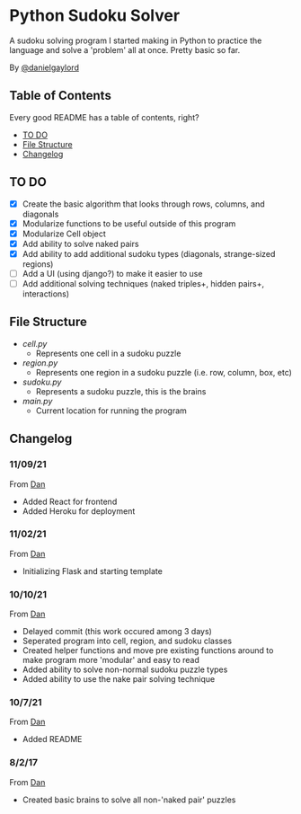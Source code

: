 # Python Sudoku Solver
 A sudoku solving program I started making in Python to practice the language and solve a 'problem' all at once. Pretty basic so far.

 By [@danielgaylord](https://github.com/danielgaylord)

## Table of Contents

Every good README has a table of contents, right?

- [TO DO](https://github.com/danielgaylord/pydoku-solver#to-do)
- [File Structure](https://github.com/danielgaylord/pydoku-solver#file-structure)
- [Changelog](https://github.com/danielgaylord/pydoku-solver#changelog)

## TO DO

- [x] Create the basic algorithm that looks through rows, columns, and diagonals
- [x] Modularize functions to be useful outside of this program
- [x] Modularize Cell object
- [x] Add ability to solve naked pairs
- [x] Add ability to add additional sudoku types (diagonals, strange-sized regions)
- [ ] Add a UI (using django?) to make it easier to use
- [ ] Add additional solving techniques (naked triples+, hidden pairs+, interactions)
 
## File Structure

- _cell.py_
  - Represents one cell in a sudoku puzzle
- _region.py_
  - Represents one region in a sudoku puzzle (i.e. row, column, box, etc)
- _sudoku.py_
  - Represents a sudoku puzzle, this is the brains
- _main.py_
  - Current location for running the program

## Changelog

### 11/09/21

From [Dan](https://github.com/danielgaylord)

- Added React for frontend
- Added Heroku for deployment

### 11/02/21

From [Dan](https://github.com/danielgaylord)

- Initializing Flask and starting template

### 10/10/21

From [Dan](https://github.com/danielgaylord)

- Delayed commit (this work occured among 3 days)
- Seperated program into cell, region, and sudoku classes
- Created helper functions and move pre existing functions around to make program more 'modular' and easy to read
- Added ability to solve non-normal sudoku puzzle types
- Added ability to use the nake pair solving technique

### 10/7/21

From [Dan](https://github.com/danielgaylord)

- Added README

### 8/2/17

From [Dan](https://github.com/danielgaylord)

- Created basic brains to solve all non-'naked pair' puzzles

